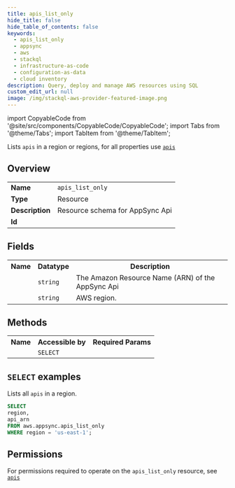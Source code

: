 ```yaml
---
title: apis_list_only
hide_title: false
hide_table_of_contents: false
keywords:
  - apis_list_only
  - appsync
  - aws
  - stackql
  - infrastructure-as-code
  - configuration-as-data
  - cloud inventory
description: Query, deploy and manage AWS resources using SQL
custom_edit_url: null
image: /img/stackql-aws-provider-featured-image.png
---
```


import CopyableCode from '@site/src/components/CopyableCode/CopyableCode';
import Tabs from '@theme/Tabs';
import TabItem from '@theme/TabItem';

Lists <code>apis</code> in a region or regions, for all properties use <a href="/services/serviceName/apis/"><code>apis</code></a>

## Overview
<table>
<tbody>
<tr><td><b>Name</b></td><td><code>apis_list_only</code></td></tr>
<tr><td><b>Type</b></td><td>Resource</td></tr>
<tr><td><b>Description</b></td><td>Resource schema for AppSync Api</td></tr>
<tr><td><b>Id</b></td><td><CopyableCode code="aws.appsync.apis_list_only" /></td></tr>
</tbody>
</table>

## Fields
<table>
<tbody>
<tr><th>Name</th><th>Datatype</th><th>Description</th></tr><tr><td><CopyableCode code="api_arn" /></td><td><code>string</code></td><td>The Amazon Resource Name (ARN) of the AppSync Api</td></tr>
<tr><td><CopyableCode code="region" /></td><td><code>string</code></td><td>AWS region.</td></tr>
</tbody>
</table>

## Methods

<table>
<tbody>
  <tr>
    <th>Name</th>
    <th>Accessible by</th>
    <th>Required Params</th>
  </tr>
  <tr>
    <td><CopyableCode code="list_resources" /></td>
    <td><code>SELECT</code></td>
    <td><CopyableCode code="region" /></td>
  </tr>
</tbody>
</table>

## `SELECT` examples
Lists all <code>apis</code> in a region.
```sql
SELECT
region,
api_arn
FROM aws.appsync.apis_list_only
WHERE region = 'us-east-1';
```


## Permissions

For permissions required to operate on the <code>apis_list_only</code> resource, see <a href="/services/appsync/apis/#permissions"><code>apis</code></a>

